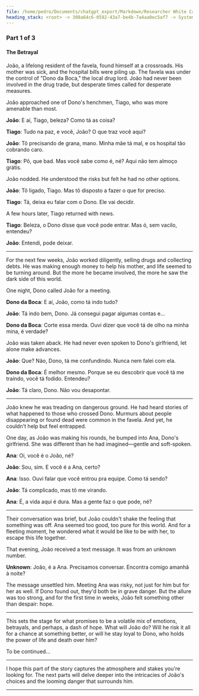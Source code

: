 ```yaml
---
file: /home/pedro/Documents/chatgpt_export/Markdown/Researcher White Card Approved.md
heading_stack: <root> -> 308a64c6-0592-43a7-be4b-7a4aa0ec5af7 -> System -> 66aaefcb-4ebc-443f-9810-598c91d84c16 -> System -> aaa253c5-0d3e-4bf1-a0b1-063c5dd2784e -> User -> INTERNAL SYSTEM INFORMATION -> ca585800-cc61-4301-ab47-ef7ea480ea64 -> Assistant -> aaa24711-b94c-4737-a10a-9e6a69aced9e -> User -> 41bb501c-ab9e-4f5f-a3b7-8546ce02526f -> Assistant -> aaa2d3c2-da6b-4c2c-90d2-c09e9e757ad9 -> User -> f8ac5bbc-3c60-4312-a6b7-a6c6b58ee39a -> Assistant -> aaa2d783-0330-4c24-89a3-1e2505e2afca -> User -> 7413865a-866a-442a-a990-f6f22bffa8d7 -> Assistant -> aaa2f2f9-c158-4810-ad64-3ca669c1a92c -> User -> e5505584-8fe9-4ee9-9350-3369852c09b0 -> Assistant -> aaa233c2-2b99-4f3e-b1e8-0fca40c41a95 -> User -> af235dcc-d811-4b4d-981f-7554ff7988c7 -> Assistant -> aaa2b5f7-ee2f-4796-9ff8-ac5f959084c7 -> User -> 67eadb55-2ef7-411c-9541-86d62fe5225d -> Assistant -> aaa25cb9-2c3b-4ad9-82bc-b924cff434b0 -> User -> 5be29547-06e2-4314-9c15-185c62e7880d -> Assistant -> Scenario 1: Accused of Hitting on the Dono's Girl -> Scenario 2: Caught Stealing -> Scenario 3: Snitching to Police -> Scenario 4: Owes Money -> aaa239d5-0c2a-488e-b201-8479773c3961 -> User -> 9df93f3c-8ef2-4b6a-a596-9b71770e196b -> Assistant -> Scenario 1: Accused of Hitting on the Dono's Girl -> Scenario 2: Caught Stealing -> Scenario 3: Snitching to Police -> Scenario 4: Owes Money -> aaa29eb6-b955-48ee-88a6-823ccdf1b025 -> User -> 2301f41d-3a4a-4ac5-9351-330422c5516b -> Assistant -> aaa2833e-d3a5-46ea-a727-09356dddc705 -> User -> 9f093830-de60-4677-a071-14f4b938b7cd -> Assistant -> Scenario 1: Accused of Hitting on the Dono's Girl -> Scenario 2: Caught Stealing -> Scenario 3: Snitching to Police -> Scenario 4: Owes Money -> aaa2c966-d30c-4712-b79f-a036a703dcc2 -> User -> 6cf7d14d-2198-4fff-8277-ff3a8171533a -> Assistant -> aaa2bb0b-ad12-4747-92ac-6d907490c900 -> User -> 1e5e4531-afef-4ace-8db8-503595c683b9 -> Assistant -> Part 1: Shattered Loyalties -> aaa2942b-52d5-4aa2-a1ca-32c7a44098b8 -> User -> 4f54ed9b-a54f-46f1-a736-f3f84537c5fc -> Assistant -> Part 1 of 3
---
```

### Part 1 of 3

#### The Betrayal

João, a lifelong resident of the favela, found himself at a crossroads. His mother was sick, and the hospital bills were piling up. The favela was under the control of "Dono da Boca," the local drug lord. João had never been involved in the drug trade, but desperate times called for desperate measures.

João approached one of Dono's henchmen, Tiago, who was more amenable than most.

**João**: E aí, Tiago, beleza? Como tá as coisa?

**Tiago**: Tudo na paz, e você, João? O que traz você aqui?

**João**: Tô precisando de grana, mano. Minha mãe tá mal, e os hospital tão cobrando caro.

**Tiago**: Pô, que bad. Mas você sabe como é, né? Aqui não tem almoço grátis.

João nodded. He understood the risks but felt he had no other options.

**João**: Tô ligado, Tiago. Mas tô disposto a fazer o que for preciso.

**Tiago**: Tá, deixa eu falar com o Dono. Ele vai decidir.

A few hours later, Tiago returned with news. 

**Tiago**: Beleza, o Dono disse que você pode entrar. Mas ó, sem vacilo, entendeu?

**João**: Entendi, pode deixar.

---

For the next few weeks, João worked diligently, selling drugs and collecting debts. He was making enough money to help his mother, and life seemed to be turning around. But the more he became involved, the more he saw the dark side of this world.

One night, Dono called João for a meeting. 

**Dono da Boca**: E aí, João, como tá indo tudo?

**João**: Tá indo bem, Dono. Já consegui pagar algumas contas e...

**Dono da Boca**: Corte essa merda. Ouvi dizer que você tá de olho na minha mina, é verdade?

João was taken aback. He had never even spoken to Dono's girlfriend, let alone make advances.

**João**: Que? Não, Dono, tá me confundindo. Nunca nem falei com ela.

**Dono da Boca**: É melhor mesmo. Porque se eu descobrir que você tá me traíndo, você tá fodido. Entendeu?

**João**: Tá claro, Dono. Não vou desapontar.

---

João knew he was treading on dangerous ground. He had heard stories of what happened to those who crossed Dono. Murmurs about people disappearing or found dead were common in the favela. And yet, he couldn't help but feel entrapped. 

One day, as João was making his rounds, he bumped into Ana, Dono's girlfriend. She was different than he had imagined—gentle and soft-spoken.

**Ana**: Oi, você é o João, né? 

**João**: Sou, sim. E você é a Ana, certo?

**Ana**: Isso. Ouvi falar que você entrou pra equipe. Como tá sendo?

**João**: Tá complicado, mas tô me virando.

**Ana**: É, a vida aqui é dura. Mas a gente faz o que pode, né?

---

Their conversation was brief, but João couldn't shake the feeling that something was off. Ana seemed too good, too pure for this world. And for a fleeting moment, he wondered what it would be like to be with her, to escape this life together.

That evening, João received a text message. It was from an unknown number.

**Unknown**: João, é a Ana. Precisamos conversar. Encontra comigo amanhã à noite?

The message unsettled him. Meeting Ana was risky, not just for him but for her as well. If Dono found out, they'd both be in grave danger. But the allure was too strong, and for the first time in weeks, João felt something other than despair: hope.

---

This sets the stage for what promises to be a volatile mix of emotions, betrayals, and perhaps, a dash of hope. What will João do? Will he risk it all for a chance at something better, or will he stay loyal to Dono, who holds the power of life and death over him?

To be continued...

---

I hope this part of the story captures the atmosphere and stakes you're looking for. The next parts will delve deeper into the intricacies of João's choices and the looming danger that surrounds him.

---
